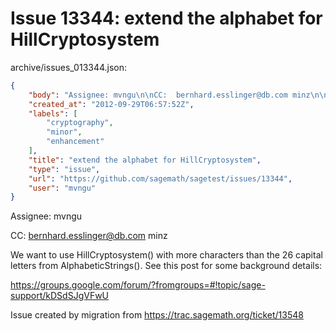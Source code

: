 # Issue 13344: extend the alphabet for HillCryptosystem

archive/issues_013344.json:
```json
{
    "body": "Assignee: mvngu\n\nCC:  bernhard.esslinger@db.com minz\n\nWe want to use HillCryptosystem() with more characters than the 26 capital letters from AlphabeticStrings().  See this post for some background details:\n\nhttps://groups.google.com/forum/?fromgroups=#!topic/sage-support/kDSdSJgVFwU\n\nIssue created by migration from https://trac.sagemath.org/ticket/13548\n\n",
    "created_at": "2012-09-29T06:57:52Z",
    "labels": [
        "cryptography",
        "minor",
        "enhancement"
    ],
    "title": "extend the alphabet for HillCryptosystem",
    "type": "issue",
    "url": "https://github.com/sagemath/sagetest/issues/13344",
    "user": "mvngu"
}
```
Assignee: mvngu

CC:  bernhard.esslinger@db.com minz

We want to use HillCryptosystem() with more characters than the 26 capital letters from AlphabeticStrings().  See this post for some background details:

https://groups.google.com/forum/?fromgroups=#!topic/sage-support/kDSdSJgVFwU

Issue created by migration from https://trac.sagemath.org/ticket/13548


